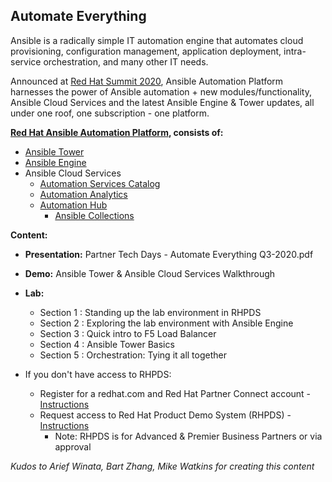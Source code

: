 
Automate Everything
---------------------------------------------------------------------

Ansible is a radically simple IT automation engine that automates cloud provisioning, configuration management, application deployment, intra-service orchestration, and many other IT needs. 

Announced at [Red Hat Summit 2020](https://www.redhat.com/en/summit), Ansible Automation Platform harnesses the power of Ansible automation + new modules/functionality, Ansible Cloud Services and the latest Ansible Engine & Tower updates, all under one roof, one subscription - one platform.

**[Red Hat Ansible Automation Platform](https://www.ansible.com/blog/the-latest-in-red-hat-ansible-automation-platform), consists of:**
* [Ansible Tower](https://www.ansible.com/products/tower)
* [Ansible Engine](https://www.ansible.com/products/engine)
* Ansible Cloud Services
  * [Automation Services Catalog](https://www.ansible.com/products/automation-services-catalog)
  * [Automation Analytics](https://www.ansible.com/products/automation-analytics)
  * [Automation Hub](https://www.ansible.com/products/automation-hub) 
    - [Ansible Collections](https://www.ansible.com/blog/hands-on-with-ansible-collections)

   
   

**Content:**
* **Presentation:** Partner Tech Days - Automate Everything Q3-2020.pdf
* **Demo:** Ansible Tower & Ansible Cloud Services Walkthrough
* **Lab:** 
  * Section 1 : Standing up the lab environment in RHPDS
  * Section 2 : Exploring the lab environment with Ansible Engine
  * Section 3 : Quick intro to F5 Load Balancer
  * Section 4 : Ansible Tower Basics
  * Section 5 : Orchestration: Tying it all together


* If you don't have access to RHPDS:
  * Register for a redhat.com and Red Hat Partner Connect account - [Instructions](https://connect.redhat.com/en/support)
  * Request access to Red Hat Product Demo System (RHPDS) - [Instructions](https://rhpds.redhat.com/)
    * Note: RHPDS is for Advanced & Premier Business Partners or via approval
   

*Kudos to Arief Winata, Bart Zhang, Mike Watkins for creating this content*

